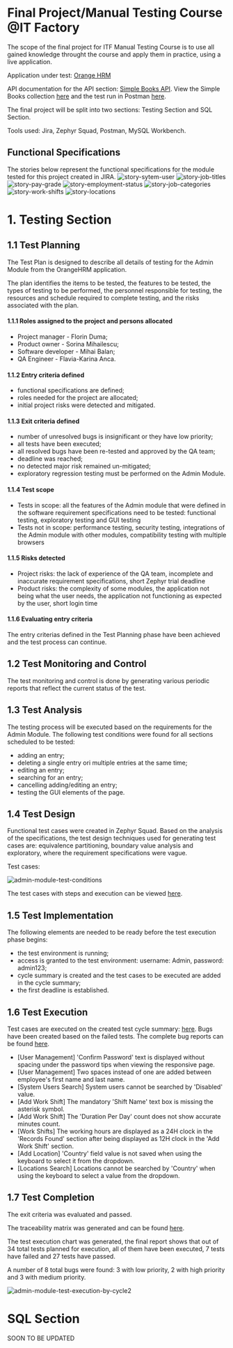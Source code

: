 # Final Project/Manual Testing Course @IT Factory

The scope of the final project for ITF Manual Testing Course is to use all gained knowledge throught the course and apply them in practice, using a live application.

Application under test: [Orange HRM](https://opensource-demo.orangehrmlive.com/web/index.php/auth/login)

API documentation for the API section: [Simple Books API](https://github.com/vdespa/introduction-to-postman-course/blob/main/simple-books-api.md). View the Simple Books collection [here](Simple-Books.postman_collection.json) and the test run in Postman [here](Simple-Books.postman_test_run.json).

The final project will be split into two sections: Testing Section and SQL Section.

Tools used: Jira, Zephyr Squad, Postman, MySQL Workbench.

## Functional Specifications

The stories below represent the functional specifications for the module tested for this project created in JIRA.
![story-sytem-user](https://github.com/Flavia-Karina-Anca/Final-Project-Manual-Testing-ITF/assets/126013931/2b38b29c-edf2-47da-97af-25de4746435b "User Management")
![story-job-titles](https://github.com/Flavia-Karina-Anca/Final-Project-Manual-Testing-ITF/assets/126013931/e6de112b-ac18-4d4f-83ea-5744cad65a50 "Job Titles")
![story-pay-grade](https://github.com/Flavia-Karina-Anca/Final-Project-Manual-Testing-ITF/assets/126013931/cc6e5ace-319f-4845-b316-fe3331505420 "Pay Grade")
![story-employment-status](https://github.com/Flavia-Karina-Anca/Final-Project-Manual-Testing-ITF/assets/126013931/e0fd3007-0b2a-40a5-9a93-370f3c0fc7d6 "Employment Status")
![story-job-categories](https://github.com/Flavia-Karina-Anca/Final-Project-Manual-Testing-ITF/assets/126013931/a8e23ce6-dda5-4da1-a003-20db2a8f49e9 "Job Categories")
![story-work-shifts](https://github.com/Flavia-Karina-Anca/Final-Project-Manual-Testing-ITF/assets/126013931/6c9fe238-fb2b-4c89-a28b-1ba07d70d1f5 "Work Shifts")
![story-locations](https://github.com/Flavia-Karina-Anca/Final-Project-Manual-Testing-ITF/assets/126013931/8992029d-5582-4e5b-8cb8-6b208a391431 "Locations")

# 1. Testing Section

## 1.1 Test Planning

The Test Plan is designed to describe all details of testing for the Admin Module from the OrangeHRM application.

The plan identifies the items to be tested, the features to be tested, the types of testing to be performed, the personnel responsible for testing, the resources and schedule required to complete testing, and the risks associated with the plan.

#### 1.1.1 Roles assigned to the project and persons allocated
- Project manager - Florin Duma;
- Product owner - Sorina Mihailescu;
- Software developer - Mihai Balan;
- QA Engineer - Flavia-Karina Anca.

#### 1.1.2 Entry criteria defined
- functional specifications are defined;
- roles needed for the project are allocated;
- initial project risks were detected and mitigated.

#### 1.1.3 Exit criteria defined
- number of unresolved bugs is insignificant or they have low priority;
- all tests have been executed;
- all resolved bugs have been re-tested and approved by the QA team;
- deadline was reached;
- no detected major risk remained un-mitigated;
- exploratory regression testing must be performed on the Admin Module.

#### 1.1.4 Test scope
- Tests in scope: all the features of the Admin module that were defined in the software requirement specifications need to be tested: functional testing, exploratory testing and GUI testing
- Tests not in scope: performance testing, security testing, integrations of the Admin module with other modules, compatibility testing with multiple browsers

#### 1.1.5 Risks detected
- Project risks: the lack of experience of the QA team, incomplete and inaccurate requirement specifications, short Zephyr trial deadline
- Product risks: the complexity of some modules, the application not being what the user needs, the application not functioning as expected by the user, short login time

#### 1.1.6 Evaluating entry criteria
The entry criterias defined in the Test Planning phase have been achieved and the test process can continue.

## 1.2 Test Monitoring and Control
The test monitoring and control is done by generating various periodic reports that reflect the current status of the test.

## 1.3 Test Analysis
The testing process will be executed based on the requirements for the Admin Module. The following test conditions were found for all sections scheduled to be tested:
- adding an entry;
- deleting a single entry ori multiple entries at the same time;
- editing an entry;
- searching for an entry;
- cancelling adding/editing an entry;
- testing the GUI elements of the page.

## 1.4 Test Design
Functional test cases were created in Zephyr Squad. Based on the analysis of the specifications, the test design techniques used for generating test cases are: equivalence partitioning, boundary value analysis and exploratory, where the requirement specifications were vague.

Test cases:

![admin-module-test-conditions](https://github.com/Flavia-Karina-Anca/Final-Project-Manual-Testing-ITF/assets/126013931/d6e85a48-2af2-4ab7-8cde-674378f3c052)

The test cases with steps and execution can be viewed [here](admin-module-test-case-execution.pdf).

## 1.5 Test Implementation
The following elements are needed to be ready before the test execution phase begins:
- the test environment is running;
- access is granted to the test environment: username: Admin, password: admin123;
- cycle summary is created and the test cases to be executed are added in the cycle summary;
- the first deadline is established.

## 1.6 Test Execution
Test cases are executed on the created test cycle summary: [here](admin-module-test-case-execution.pdf).
Bugs have been created based on the failed tests. The complete bug reports can be found [here](admin-module-bugs.pdf).
  - [User Management] 'Confirm Password' text is displayed without spacing under the password tips when viewing the responsive page.
  - [User Management] Two spaces instead of one are added between employee's first name and last name.
  - [System Users Search] System users cannot be searched by 'Disabled' value.
  - [Add Work Shift] The mandatory 'Shift Name' text box is missing the asterisk symbol.
  - [Add Work Shift] The 'Duration Per Day' count does not show accurate minutes count.
  - [Work Shifts] The working hours are displayed as a 24H clock in the 'Records Found' section after being displayed as 12H clock in the 'Add Work Shift' section.
  - [Add Location] 'Country' field value is not saved when using the keyboard to select it from the dropdown.
  - [Locations Search] Locations cannot be searched by 'Country' when using the keyboard to select a value from the dropdown.

## 1.7 Test Completion
The exit criteria was evaluated and passed.

The traceability matrix was generated and can be found [here](admin-module-traceability-matrix.xlsx).

The test execution chart was generated, the final report shows that out of 34 total tests planned for execution, all of them have been executed, 7 tests have failed and 27 tests have passed.

A number of 8 total bugs were found: 3 with low priority, 2 with high priority and 3 with medium priority.

![admin-module-test-execution-by-cycle2](https://github.com/Flavia-Karina-Anca/Final-Project-Manual-Testing-ITF/assets/126013931/3deb9499-31a6-49f6-8482-fcee4b5dffeb "Test execution by cycle for Admin Module")

# SQL Section
SOON TO BE UPDATED
